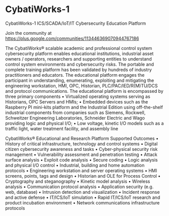# CybatiWorks-1
CybatiWorks-1 ICS/SCADA/IoT/IT Cybersecurity Education Platform

Join the community at https://plus.google.com/communities/113446369070944767186

The CybatiWorks® scalable academic and professional control system cybersecurity platform enables educational institutions, industrial asset owners / operators, researchers and supporting entities to understand control system environments and cybersecurity risks.   The portable and complete training platform has been validated by hundreds of industry practitioners and educators.  The educational platform engages the participant in understanding, enumerating, exploiting and mitigating the engineering workstation, HMI, OPC, Historian, PLC/PAC/IED/R(M)TU/DCS and protocol communications.  The educational platform is encompassed by three primary components 
•	Virtualized operating systems serving as Historians, OPC Servers and HMIs; 
•	Embedded devices such as the Raspberry PI mini-kits platform and the Industrial Edition using off-the-shelf industrial components from companies such as Siemens, Rockwell, Schweitzer Engineering Laboratories, Schneider Electric and Wago providing logic and physical I/O;
•	Low voltage, kinetic I/O models such as a traffic light, water treatment facility, and assembly line

CybatiWorks® Educational and Research Platform Supported Outcomes 
•	History of critical infrastructure, technology and control systems
•	Digital citizen cybersecurity awareness and tasks
•	Cyber-physical security risk management 
•	Vulnerability assessment and penetration testing
•	Attack surface analysis
•	Exploit code analysis
•	Secure coding
•	Logic analysis and physical I/O control
•	Industrial, building and home automation protocols 
•	Engineering workstation and server operating systems
•	HMI screens, points, tags and design
•	Historian and OLE for Process Control
•	Cryptography and steganography 
•	Kinetic model analysis
•	Wireless analysis
•	Communication protocol analysis
•	Application security (e.g. web, database)
•	Intrusion detection and visualization
•	Incident response and active defense
•	IT/ICS/IoT simulation
•	Rapid IT/ICS/IoT research and product incubation environment
•	Network communications infrastructure protocols
